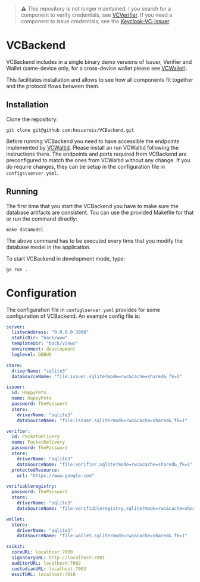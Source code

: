 > :warning: This repository is not longer maintained. I you search for a component to verify credentials, see [VCVerifier](https://github.com/FIWARE/VCVerifier). If you need a component to issue credentials, see the [Keycloak-VC-Issuer](https://github.com/wistefan/keycloak-vc-issuer).


# VCBackend

VCBackend includes in a single binary demo versions of Issuer, Verifier and Wallet (same-device only, for a cross-device wallet please see [VCWallet](https://github.com/hesusruiz/VCWallet)).

This facilitates installation and allows to see how all components fit together and the protocol flows between them.

## Installation

Clone the repository:

```
git clone git@github.com:hesusruiz/VCBackend.git
```

Before running VCBackend you need to have accessible the endpoints implemented by [VCWaltid](https://github.com/FIWARE/VCWaltid). Please install an run VCWaltid following the instructions there. The endpoints and ports required from VCBackend are preconfigured to match the ones from VCWaltid without any change. If you do require changes, they can be setup in the configuration file in `configs\server.yaml`.

## Running

The first time that you start the VCBackend you have to make sure the database artifacts are consistent. Tou can use the provided Makefile for that or run the command directly:

```
make datamodel
```

The above command has to be executed every time that you modify the database model in the application.

To start VCBackend in development mode, type:

```
go run .
```

# Configuration

The configuration file in `config\server.yaml` provides for some configuration of VCBackend. An example config file is:

```yaml
server:
  listenAddress: "0.0.0.0:3000"
  staticDir: "back/www"
  templateDir: "back/views"
  environment: development
  loglevel: DEBUG

store:
  driverName: "sqlite3"
  dataSourceName: "file:issuer.sqlite?mode=rwc&cache=shared&_fk=1"

issuer:
  id: HappyPets
  name: HappyPets
  password: ThePassword
  store:
    driverName: "sqlite3"
    dataSourceName: "file:issuer.sqlite?mode=rwc&cache=shared&_fk=1"

verifier:
  id: PacketDelivery
  name: PacketDelivery
  password: ThePassword
  store:
    driverName: "sqlite3"
    dataSourceName: "file:verifier.sqlite?mode=rwc&cache=shared&_fk=1"
  protectedResource:
    url: "https://www.google.com"

verifiableregistry:
  password: ThePassword
  store:
    driverName: "sqlite3"
    dataSourceName: "file:verifiableregistry.sqlite?mode=rwc&cache=shared&_fk=1"

wallet:
  store:
    driverName: "sqlite3"
    dataSourceName: "file:wallet.sqlite?mode=rwc&cache=shared&_fk=1"

ssikit:
  coreURL: localhost:7000
  signatoryURL: http://localhost:7001
  auditorURL: localhost:7002
  custodianURL: localhost:7003
  essifURL: localhost:7010
```
